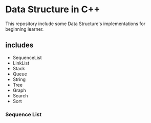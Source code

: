 # Data Structure in C++

This repository include some Data Structure's implementations for beginning learner.

## includes

* SequenceList
* LinkList
* Stack
* Queue
* String
* Tree
* Graph
* Search
* Sort

### Sequence List
